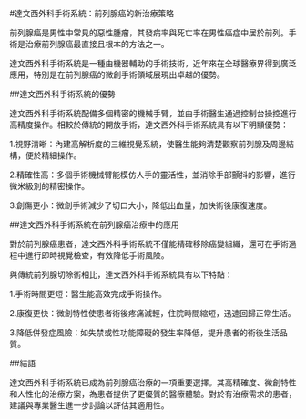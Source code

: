 #達文西外科手術系統：前列腺癌的新治療策略

前列腺癌是男性中常見的惡性腫瘤，其發病率與死亡率在男性癌症中居於前列。手術是治療前列腺癌最直接且根本的方法之一。

達文西外科手術系統是一種由機器輔助的手術技術，近年來在全球醫療界得到廣泛應用，特別是在前列腺癌的微創手術領域展現出卓越的優勢。

##達文西外科手術系統的優勢

達文西外科手術系統配備多個精密的機械手臂，並由手術醫生通過控制台操控進行高精度操作。相較於傳統的開放手術，達文西外科手術系統具有以下明顯優勢：

1.視野清晰：內建高解析度的三維視覺系統，使醫生能夠清楚觀察前列腺及周邊結構，便於精細操作。

2.精確性高：多個手術機械臂能模仿人手的靈活性，並消除手部顫抖的影響，進行微米級別的精密操作。

3.創傷更小：微創手術減少了切口大小，降低出血量，加快術後康復速度。

##達文西外科手術系統在前列腺癌治療中的應用

對於前列腺癌患者，達文西外科手術系統不僅能精確移除癌變組織，還可在手術過程中進行即時視覺檢查，有效降低手術風險。

與傳統前列腺切除術相比，達文西外科手術系統具有以下特點：

1.手術時間更短：醫生能高效完成手術操作。

2.康復更快：微創特性使患者術後疼痛減輕，住院時間縮短，迅速回歸正常生活。

3.降低併發症風險：如失禁或性功能障礙的發生率降低，提升患者的術後生活品質。

##結語

達文西外科手術系統已成為前列腺癌治療的一項重要選擇。其高精確度、微創特性和人性化的治療方案，為患者提供了更優質的醫療體驗。對於有治療需求的患者，建議與專業醫生進一步討論以評估其適用性。
